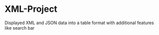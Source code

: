 # XML-Project
Displayed XML and JSON data into a table format with additional features like search bar
